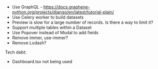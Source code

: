 - Use GraphQL - https://docs.graphene-python.org/projects/django/en/latest/tutorial-plain/
- Use Celery worker to build datasets
- Preview is slow for a large number of records. Is there a way to limit it?
- Support multiple tables within a Dataset
- Use Popover instead of Modal to add fields
- Remove immer, use-immer?
- Remove Lodash?

Tech debt:

- Dashboard.tsx not being used
